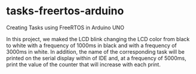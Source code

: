 # tasks-freertos-arduino
Creating Tasks using FreeRTOS in Arduino UNO

In this project, we maked the LCD blink changing the LCD color from black to white with a frequency of 1000ms in black and with a frequency of 3000ms in white. In addition, the name of the corresponding task will be printed on the serial display within of IDE and, at a frequency of 5000ms, print the value of the counter that will increase with each print.
